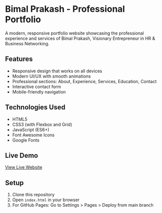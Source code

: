 # Bimal Prakash - Professional Portfolio

A modern, responsive portfolio website showcasing the professional experience and services of Bimal Prakash, Visionary Entrepreneur in HR & Business Networking.

## Features
- Responsive design that works on all devices
- Modern UI/UX with smooth animations
- Professional sections: About, Experience, Services, Education, Contact
- Interactive contact form
- Mobile-friendly navigation

## Technologies Used
- HTML5
- CSS3 (with Flexbox and Grid)
- JavaScript (ES6+)
- Font Awesome Icons
- Google Fonts

## Live Demo
[View Live Website](https://your-username.github.io/bimal-prakash-portfolio)

## Setup
1. Clone this repository
2. Open `index.html` in your browser
3. For GitHub Pages: Go to Settings > Pages > Deploy from main branch
